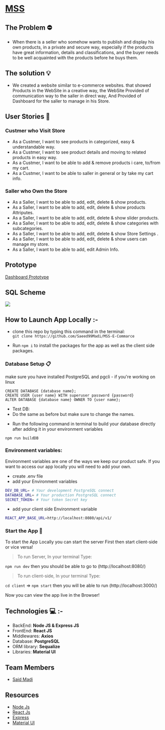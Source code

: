 # [MSS]()
## **The Problem** :no_entry: 
- When there is a seller who somehow wants to publish and display his own products, in a private and secure way, especially if the products have great information, details and classifications, and the buyer needs to be well acquainted with the products before he buys them.

## **The solution** :bulb: 
- We created a website similar to e-commerce websites. that showed Products in the WebSite in a creative way, the WebSite Provided of communication way to the saller in direct way, And Provided of Dashboard for the saller to manage in his Store.

## **User Stories**  :book: 
### Custmer who Visit Store
- As a Custmer, I want to see products in categorized, easy & understandable way.
- As a Custmer, I want to see product details and moving to related products in easy way.
- As a Custmer, I want to be able to add & remove products i care, to/from my cart.
- As a Custmer, I want to be able to saller in general or by take my cart info.

### Saller who Own the Store
- As a Saller, I want to be able to add, edit, delete & show products.
- As a Saller, I want to be able to add, edit, delete & show products Attriputes.
- As a Saller, I want to be able to add, edit, delete & show slider products.
- As a Saller, I want to be able to add, edit, delete & show categories with subcategories.
- As a Saller, I want to be able to add, edit, delete & show Store Settings .
- As a Saller, I want to be able to add, edit, delete & show users can manage my store.
- As a Saller, I want to be able to add, edit Admin Info.

## **Prototype**

[Dashboard Prototype](https://www.figma.com/file/jMM3JqqxqMw90P7Xau6vmO/3me-Jamal-Dashboard?node-id=0%3A1&t=1vg9StpNOpTXAoRE-1)
## **SQL Scheme**
![](https://i.imgur.com/LEc2X2f.png)


## **How to Launch App Locally** :-

*  clone this repo by typing this command in the terminal:  
`git clone https://github.com/Saeed99Madi/MSS-E-Commarce`

*  Run `npm i` to install the packages for the app as well as the client side packages.



### Database Setup  :clipboard:

make sure you have installed PostgreSQL and pgcli - if you're working on linux

```sql=
CREATE DATABASE {database name};
CREATE USER {user name} WITH superuser password {password}
ALTER DATABASE {database name} OWNER TO {user name};
```
- Test DB:
- Do the same as before but make sure to change the names.

* Run the following command in terminal to build your database directly after adding it in your environment variables

`npm run buildDB`


### **Environment variables:**
Environment variables are one of the ways we keep our product safe. If you want to access our app locally you will need to add your own.
- create .env file
- add your Environment variables
```sh
DEV_DB_URL= # Your development PostgreSQL connect
DATABASE_URL= # Your production PostgreSQL connect
SECRET_TOKEN= # Your token Secret key
```
- add your client side Environment variable
```sh 
REACT_APP_BASE_URL=http://localhost:8080/api/v1/
```

### Start the App :electric_plug:

To start the App Locally you can start the server First then start client-side or vice versa!
> To run Server, In your terminal Type: 

`npm run dev` 
then you should be able to go to (http://localhost:8080/) 
> To run client-side, In your terminal Type:    

`cd client` => `npm start` 
    then you will be able to run (http://localhost:3000/) 

Now you can view the app live in the Browser!

## **Technologies** :computer: :-

- BackEnd: **Node JS & Express JS**
- FrontEnd: **React JS**
- Middlewares: **Axios**
- Database: **PostgreSQL**
- ORM library: **Sequalize**
- Libraries: **Material UI**


## **Team Members** 

- [Said Madi](https://github.com/Saeed99Madi)


## **Resources** 

- [Node Js](https://nodejs.org/en/)
- [React Js](https://reactjs.org/)
- [Express](http://expressjs.com/)
- [Material UI](https://mui.com/)


